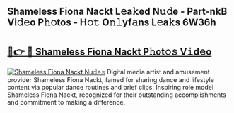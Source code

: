 ## Shameless Fiona Nackt L𝚎a𝚔ed N𝚞𝚍e - Part-nkB Vi𝚍𝚎o P𝚑𝚘tos - H𝚘𝚝 O𝚗𝚕yf𝚊ns L𝚎a𝚔s 6W36h

# <h2><a href="http://kf6s7wx.oniu.top/?m=Shameless+Fiona+Nackt">🔗👉 🔴 Shameless Fiona Nackt P𝚑ot𝚘𝚜 V𝚒d𝚎o</a></h2>

[![Shameless Fiona Nackt Nu𝚍e𝚜](https://i.imgur.com/0qMVB7G.gif)](http://kf6s7wx.oniu.top/?m=Shameless+Fiona+Nackt)
Digital media artist and amusement provider Shameless Fiona Nackt, famed for sharing dance and lifestyle content via popular dance routines and brief clips. Inspiring role model Shameless Fiona Nackt, recognized for their outstanding accomplishments and commitment to making a difference.  
